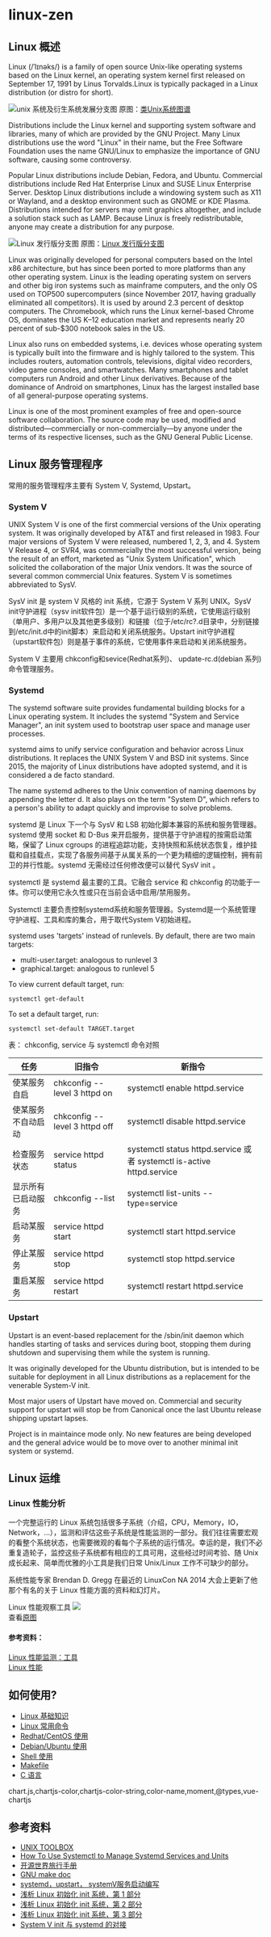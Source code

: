 # linux-zen


## Linux 概述
Linux (/ˈlɪnəks/) is a family of open source Unix-like operating systems based on the Linux kernel, an operating system kernel first released on September 17, 1991 by Linus Torvalds.Linux is typically packaged in a Linux distribution (or distro for short).

![unix 系统及衍生系统发展分支图](https://github.com/TourDJ/linux-zen/blob/master/image/unixbranches.jpg)
原图：[类Unix系统图谱](https://blog.csdn.net/lu_embedded/article/details/53561142)     

Distributions include the Linux kernel and supporting system software and libraries, many of which are provided by the GNU Project. Many Linux distributions use the word "Linux" in their name, but the Free Software Foundation uses the name GNU/Linux to emphasize the importance of GNU software, causing some controversy.

Popular Linux distributions include Debian, Fedora, and Ubuntu. Commercial distributions include Red Hat Enterprise Linux and SUSE Linux Enterprise Server. Desktop Linux distributions include a windowing system such as X11 or Wayland, and a desktop environment such as GNOME or KDE Plasma. Distributions intended for servers may omit graphics altogether, and include a solution stack such as LAMP. Because Linux is freely redistributable, anyone may create a distribution for any purpose.

![Linux 发行版分支图](https://github.com/TourDJ/linux-zen/blob/master/image/linuxbranches.png)
原图：[Linux 发行版分支图](https://i.linuxtoy.org/docs/guide/ch48s09.html)

Linux was originally developed for personal computers based on the Intel x86 architecture, but has since been ported to more platforms than any other operating system. Linux is the leading operating system on servers and other big iron systems such as mainframe computers, and the only OS used on TOP500 supercomputers (since November 2017, having gradually eliminated all competitors). It is used by around 2.3 percent of desktop computers. The Chromebook, which runs the Linux kernel-based Chrome OS, dominates the US K–12 education market and represents nearly 20 percent of sub-$300 notebook sales in the US.

Linux also runs on embedded systems, i.e. devices whose operating system is typically built into the firmware and is highly tailored to the system. This includes routers, automation controls, televisions, digital video recorders, video game consoles, and smartwatches. Many smartphones and tablet computers run Android and other Linux derivatives. Because of the dominance of Android on smartphones, Linux has the largest installed base of all general-purpose operating systems.

Linux is one of the most prominent examples of free and open-source software collaboration. The source code may be used, modified and distributed—commercially or non-commercially—by anyone under the terms of its respective licenses, such as the GNU General Public License.

## Linux 服务管理程序
常用的服务管理程序主要有 System V, Systemd, Upstart。

### System V
UNIX System V is one of the first commercial versions of the Unix operating system. It was originally developed by AT&T and first released in 1983. Four major versions of System V were released, numbered 1, 2, 3, and 4. System V Release 4, or SVR4, was commercially the most successful version, being the result of an effort, marketed as "Unix System Unification", which solicited the collaboration of the major Unix vendors. It was the source of several common commercial Unix features. System V is sometimes abbreviated to SysV.

SysV init 是 system V 风格的 init 系统，它源于 System V 系列 UNIX。SysV init守护进程（sysv init软件包）是一个基于运行级别的系统，它使用运行级别（单用户、多用户以及其他更多级别）和链接（位于/etc/rc?.d目录中，分别链接到/etc/init.d中的init脚本）来启动和关闭系统服务。Upstart init守护进程（upstart软件包）则是基于事件的系统，它使用事件来启动和关闭系统服务。

System V 主要用 chkconfig和sevice(Redhat系列)、 update-rc.d(debian 系列)命令管理服务。

### Systemd
The systemd software suite provides fundamental building blocks for a Linux operating system. It includes the systemd "System and Service Manager", an init system used to bootstrap user space and manage user processes.

systemd aims to unify service configuration and behavior across Linux distributions. It replaces the UNIX System V and BSD init systems. Since 2015, the majority of Linux distributions have adopted systemd, and it is considered a de facto standard.

The name systemd adheres to the Unix convention of naming daemons by appending the letter d. It also plays on the term "System D", which refers to a person's ability to adapt quickly and improvise to solve problems.

systemd 是 Linux 下一个与 SysV 和 LSB 初始化脚本兼容的系统和服务管理器。systemd 使用 socket 和 D-Bus 来开启服务，提供基于守护进程的按需启动策略，保留了 Linux cgroups 的进程追踪功能，支持快照和系统状态恢复，维护挂载和自挂载点，实现了各服务间基于从属关系的一个更为精细的逻辑控制，拥有前卫的并行性能。systemd 无需经过任何修改便可以替代 SysV init 。

systemctl 是 systemd 最主要的工具。它融合 service 和 chkconfig 的功能于一体。你可以使用它永久性或只在当前会话中启用/禁用服务。

Systemctl 主要负责控制systemd系统和服务管理器。Systemd是一个系统管理守护进程、工具和库的集合，用于取代System V初始进程。   

systemd uses 'targets' instead of runlevels. By default, there are two main targets:
* multi-user.target: analogous to runlevel 3
* graphical.target: analogous to runlevel 5

To view current default target, run:

    systemctl get-default

To set a default target, run:

    systemctl set-default TARGET.target



表： chkconfig, service 与 systemctl 命令对照

| 任务	           |              旧指令	          |         新指令            |
|-----------        | ----------------------         | --------------            |
|使某服务自启	        |  chkconfig --level 3 httpd on	  |   systemctl enable httpd.service |
|使某服务不自动启动	  |  chkconfig --level 3 httpd off	|   systemctl disable httpd.service |
|检查服务状态	        |  service httpd status	          |   systemctl status httpd.service 或者 systemctl is-active httpd.service |
|显示所有已启动服务	  |  chkconfig --list	            |   systemctl list-units --type=service |
|启动某服务	         |  service httpd start	           |   systemctl start httpd.service |
|停止某服务	         |  service httpd stop	           |   systemctl stop httpd.service |
|重启某服务	         |  service httpd restart	       |   systemctl restart httpd.service |


### Upstart
Upstart is an event-based replacement for the /sbin/init daemon which handles starting of tasks and services during boot, stopping them during shutdown and supervising them while the system is running.

It was originally developed for the Ubuntu distribution, but is intended to be suitable for deployment in all Linux distributions as a replacement for the venerable System-V init.

Most major users of Upstart have moved on. Commercial and security support for upstart will stop be from Canonical once the last Ubuntu release shipping upstart lapses.

Project is in maintaince mode only. No new features are being developed and the general advice would be to move over to another minimal init system or systemd.
  
## Linux 运维

### Linux 性能分析
一个完整运行的 Linux 系统包括很多子系统（介绍，CPU，Memory，IO，Network，…），监测和评估这些子系统是性能监测的一部分。我们往往需要宏观的看整个系统状态，也需要微观的看每个子系统的运行情况。幸运的是，我们不必重复造轮子，监控这些子系统都有相应的工具可用，这些经过时间考验、随 Unix 成长起来、简单而优雅的小工具是我们日常 Unix/Linux 工作不可缺少的部分。

系统性能专家 Brendan D. Gregg 在最近的 LinuxCon NA 2014 大会上更新了他那个有名的关于 Linux 性能方面的资料和幻灯片。

Linux 性能观察工具
![](image/linux_observability_tools.png)     
查看[原图](http://www.brendangregg.com/Perf/linux_observability_tools.png)    

#### 参考资料：
[Linux 性能监测：工具](https://www.vpsee.com/2013/06/linux-system-performance-monitoring-tools/)      
[Linux 性能](http://www.brendangregg.com/linuxperf.html)       

## 如何使用?
* [Linux 基础知识](./doc/index.md)       
* [Linux 常用命令](./doc/command.md)                            
* [Redhat/CentOS 使用](./distribution/redhat.md)         
* [Debian/Ubuntu 使用](./distribution/debian.md)   
* [Shell 使用](./doc/shell/index.md)       
* [Makefile](./doc/makefile.md)             
* [C 语言](./doc/c.md)           

chart.js,chartjs-color,chartjs-color-string,color-name,moment,@types,vue-chartjs


## 参考资料           
* [UNIX TOOLBOX](http://cb.vu/unixtoolbox_zh_CN.xhtml)        
* [How To Use Systemctl to Manage Systemd Services and Units](https://www.digitalocean.com/community/tutorials/how-to-use-systemctl-to-manage-systemd-services-and-units)    
* [开源世界旅行手册](https://i.linuxtoy.org/docs/guide/)     
* [GNU make doc](https://www.gnu.org/software/make/manual/make.html#toc-An-Introduction-to-Makefiles)           
* [systemd，upstart， systemV服务启动编写](https://www.jianshu.com/p/d856428bc43f)     
* [浅析 Linux 初始化 init 系统，第 1 部分](https://www.ibm.com/developerworks/cn/linux/1407_liuming_init1/index.html?ca=drs-)   
* [浅析 Linux 初始化 init 系统，第 2 部分](https://www.ibm.com/developerworks/cn/linux/1407_liuming_init2/index.html)   
* [浅析 Linux 初始化 init 系统，第 3 部分](https://www.ibm.com/developerworks/cn/linux/1407_liuming_init3/index.html?ca=drs-) 
* [System V init 与 systemd 的对接](https://fedoraproject.org/wiki/Systemd/zh-cn#System_V_init_.E4.B8.8E_systemd_.E7.9A.84.E5.AF.B9.E6.8E.A5)      


